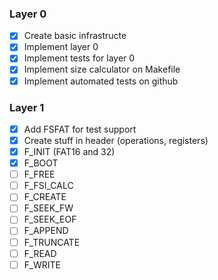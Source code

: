 ### Layer 0

- [X] Create basic infrastructe
- [X] Implement layer 0
- [X] Implement tests for layer 0
- [X] Implement size calculator on Makefile
- [X] Implement automated tests on github

### Layer 1

- [X] Add FSFAT for test support
- [X] Create stuff in header (operations, registers)
- [X] F_INIT (FAT16 and 32)
- [X] F_BOOT
- [ ] F_FREE
- [ ] F_FSI_CALC
- [ ] F_CREATE
- [ ] F_SEEK_FW
- [ ] F_SEEK_EOF
- [ ] F_APPEND
- [ ] F_TRUNCATE
- [ ] F_READ
- [ ] F_WRITE